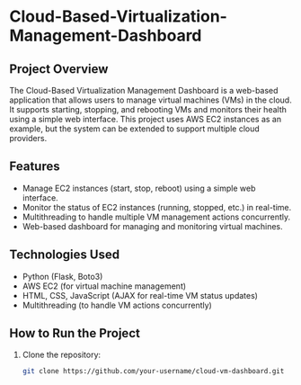 # Cloud-Based-Virtualization-Management-Dashboard

## Project Overview
The Cloud-Based Virtualization Management Dashboard is a web-based application that allows users to manage virtual machines (VMs) in the cloud. It supports starting, stopping, and rebooting VMs and monitors their health using a simple web interface. This project uses AWS EC2 instances as an example, but the system can be extended to support multiple cloud providers.

## Features
- Manage EC2 instances (start, stop, reboot) using a simple web interface.
- Monitor the status of EC2 instances (running, stopped, etc.) in real-time.
- Multithreading to handle multiple VM management actions concurrently.
- Web-based dashboard for managing and monitoring virtual machines.

## Technologies Used
- Python (Flask, Boto3)
- AWS EC2 (for virtual machine management)
- HTML, CSS, JavaScript (AJAX for real-time VM status updates)
- Multithreading (to handle VM actions concurrently)

## How to Run the Project
1. Clone the repository:
   ```bash
   git clone https://github.com/your-username/cloud-vm-dashboard.git
